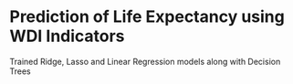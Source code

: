 # Prediction of Life Expectancy using WDI Indicators
 Trained Ridge, Lasso and Linear Regression models along with Decision Trees

